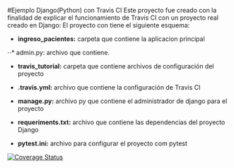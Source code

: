 #Ejemplo Django(Python) con Travis CI
Este proyecto fue creado con la finalidad de explicar el funcionamiento de Travis CI con un proyecto real creado en Django:
El proyecto con tiene el siguiente esquema:

* **ingreso_pacientes:** carpeta que contiene la aplicacion principal 

⋅⋅* admin.py: archivo que contiene.

* **travis_tutorial:** carpeta que contiene archivos de configuración del proyecto

* **.travis.yml:** archivo que contiene la configuración de Travis CI

* **manage.py:** archivo py que contiene el administrador de django para el proyecto

* **requeriments.txt:** archivo que contiene las dependencias del proyecto Django

* **pytest.ini:** archivo para configurar el proyecto com pytest

[![Coverage Status](https://coveralls.io/repos/github/rbalda/travis_tutorial/badge.svg?branch=master)](https://coveralls.io/github/rbalda/travis_tutorial?branch=master)
